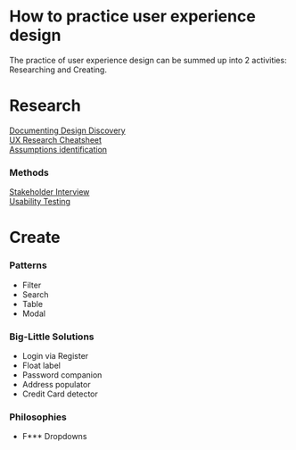 # How to practice user experience design
The practice of user experience design can be summed up into 2 activities: Researching and Creating. 

# Research
[Documenting Design Discovery](https://articles.uie.com/documenting-design-discovery/)  
[UX Research Cheatsheet](https://www.nngroup.com/articles/ux-research-cheat-sheet/)  
[Assumptions identification](https://www.uxmatters.com/mt/archives/2015/10/identifying-and-validating-assumptions-and-mitigating-biases-in-user-research.php)

### Methods
[Stakeholder Interview](https://docs.google.com/a/isl.co/document/d/1cHPHsuC2dCsucrZCX1-mn3jX2f_fy3yVvBGmZ_cmocc/edit?usp=sharing)  
[Usability Testing](https://github.com/pbest/usability-testing)

# Create

### Patterns
- Filter
- Search
- Table
- Modal

### Big-Little Solutions
- Login via Register
- Float label
- Password companion
- Address populator
- Credit Card detector

### Philosophies
- F*** Dropdowns

